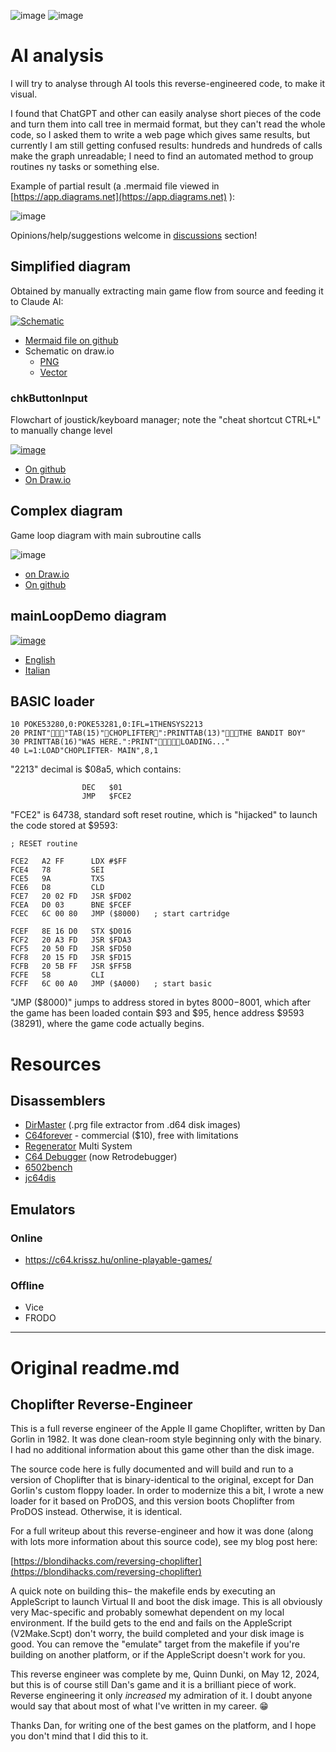   ![image](https://github.com/user-attachments/assets/c202ff63-cc8a-4c65-bc34-3b12b3332be4) ![image](https://github.com/user-attachments/assets/c4b2d949-eb82-44a5-9bb7-de5750280b3f) 




# AI analysis

I will try to analyse through AI tools this reverse-engineered code, to make it visual.

I found that ChatGPT and other can easily analyse short pieces of the code and turn them into call tree in mermaid format, but they can't read the whole code, so I asked them to write a web page which gives same results, but currently I am still getting confused results: hundreds and hundreds of calls make the graph unreadable; I need to find an automated method to group routines ny tasks or something else.

Example of partial result (a .mermaid file viewed in  [https://app.diagrams.net](https://app.diagrams.net) ):

![image](https://github.com/user-attachments/assets/03b81a3d-b1c8-46d3-ad32-aedd54211eef)


Opinions/help/suggestions welcome in [discussions](https://github.com/jumpjack/ChoplifterReverseWithAI/discussions) section!

## Simplified diagram

Obtained by manually extracting main game flow from source and feeding it to Claude AI: 

[![Schematic](https://github.com/user-attachments/assets/6aa26c0b-2541-4bcf-96b7-bed7ec5787ef)](https://github.com/user-attachments/assets/c2218d39-15ff-4ffd-a6d1-28b5da8eee2b)


- [Mermaid file on github](https://github.com/jumpjack/ChoplifterReverseWithAI/blob/main/choplifter-simple.mermaid)
- Schematic on draw.io
    -  [PNG](https://drive.google.com/file/d/16fPVil9pn5bM6Kw3KhkibLg-nzIeY2gQ/view?usp=sharing)
    -  [Vector](https://app.diagrams.net/?state=%7B%22ids%22:%5B%2216fPVil9pn5bM6Kw3KhkibLg-nzIeY2gQ%22%5D,%22action%22:%22open%22,%22userId%22:%22117363290921246306004%22,%22resourceKeys%22:%7B%7D%7D)

### chkButtonInput

Flowchart of joustick/keyboard manager; note the "cheat shortcut CTRL+L" to manually change level

[![image](https://github.com/user-attachments/assets/2931e5ff-9bf9-46e6-bdda-3079ec6dda0c)](https://github.com/user-attachments/assets/19c545ef-895a-4456-bc93-cf9109996c3e)




- [On github](https://github.com/jumpjack/ChoplifterReverseWithAI/blob/main/chkButtonInput.mermaid)
- [On Draw.io](https://drive.google.com/file/d/1Pd10MKvkZXtd_itzBqSMYZ5e9S-F1-0q/view?usp=sharing)

## Complex diagram

Game loop diagram with main subroutine calls

![image](https://github.com/user-attachments/assets/a606a744-91dc-4ec6-9c73-5c0ac95a1ac7)

- [on Draw.io](https://drive.google.com/file/d/10Mc4asAWg1l5h7Y6V1Q6bF24I9NsGwWN/view?usp=sharing)
- [On github](https://github.com/jumpjack/ChoplifterReverseWithAI/blob/main/choplifter-all.mermaid)

## mainLoopDemo diagram

[![image](https://github.com/user-attachments/assets/2129ac1b-d652-459f-8efc-49ff0b94b3f8)](https://github.com/user-attachments/assets/d614ce9e-0f55-4745-951a-cbd6c0e9f062)


- [English](https://github.com/jumpjack/ChoplifterReverseWithAI/blob/main/mainLoopDemo-all-eng.mermaid)
- [Italian](https://github.com/jumpjack/ChoplifterReverseWithAI/blob/main/mainLoopDemo-all-ita.mermaid)

## BASIC loader

```
10 POKE53280,0:POKE53281,0:IFL=1THENSYS2213
20 PRINT""TAB(15)"CHOPLIFTER":PRINTTAB(13)"THE BANDIT BOY"
30 PRINTTAB(16)"WAS HERE.":PRINT"LOADING..."
40 L=1:LOAD"CHOPLIFTER- MAIN",8,1
```

"2213" decimal is $08a5, which contains:

```
                DEC   $01
                JMP   $FCE2
```

"FCE2" is 64738, standard soft reset routine, which is "hijacked" to launch the code stored at $9593:

```
; RESET routine

FCE2   A2 FF      LDX #$FF
FCE4   78         SEI
FCE5   9A         TXS
FCE6   D8         CLD
FCE7   20 02 FD   JSR $FD02
FCEA   D0 03      BNE $FCEF
FCEC   6C 00 80   JMP ($8000)   ; start cartridge

FCEF   8E 16 D0   STX $D016
FCF2   20 A3 FD   JSR $FDA3
FCF5   20 50 FD   JSR $FD50
FCF8   20 15 FD   JSR $FD15
FCFB   20 5B FF   JSR $FF5B
FCFE   58         CLI
FCFF   6C 00 A0   JMP ($A000)   ; start basic
```

"JMP ($8000)" jumps to address stored in bytes $8000-$8001, which after the game has been loaded contain $93 and $95, hence address $9593 (38291), where the game code actually begins.




# Resources

## Disassemblers
- [DirMaster](https://style64.org/release/dirmaster-v3.1.5-style) (.prg file extractor from .d64 disk images)
- [C64forever](https://www.c64forever.com/) - commercial ($10), free with limitations
- [Regenerator](https://csdb.dk/release/index.php?id=149429)  Multi System
- [C64 Debugger](https://csdb.dk/release/?id=172281) (now Retrodebugger)
- [6502bench](https://6502bench.com/)
- [jc64dis](https://iceteam.itch.io/jc64dis)

## Emulators
### Online
- https://c64.krissz.hu/online-playable-games/
### Offline
- Vice
- FRODO

----------


# Original readme.md

## Choplifter Reverse-Engineer

This is a full reverse engineer of the Apple II game Choplifter, written by Dan Gorlin in 1982. It was done clean-room style beginning only with the binary. I had no additional information about this game other than the disk image.

The source code here is fully documented and will build and run to a version of Choplifter that is binary-identical to the original, except for Dan Gorlin's custom floppy loader. In order to modernize this a bit, I wrote a new loader for it based on ProDOS, and this version boots Choplifter from ProDOS instead. Otherwise, it is identical.

For a full writeup about this reverse-engineer and how it was done (along with lots more information about this source code), see my blog post here:

[https://blondihacks.com/reversing-choplifter](https://blondihacks.com/reversing-choplifter)

A quick note on building this– the makefile ends by executing an AppleScript to launch Virtual II and boot the disk image. This is all obviously very Mac-specific and probably somewhat dependent on my local environment. If the build gets to the end and fails on the AppleScript (V2Make.Scpt) don't worry, the build completed and your disk image is good. You can remove the "emulate" target from the makefile if you're building on another platform, or if the AppleScript doesn't work for you.

This reverse engineer was complete by me, Quinn Dunki, on May 12, 2024, but this is of course still Dan's game and it is a brilliant piece of work. Reverse engineering it only *increased* my admiration of it. I doubt anyone would say that about most of what I've written in my career. 😁

Thanks Dan, for writing one of the best games on the platform, and I hope you don't mind that I did this to it.

